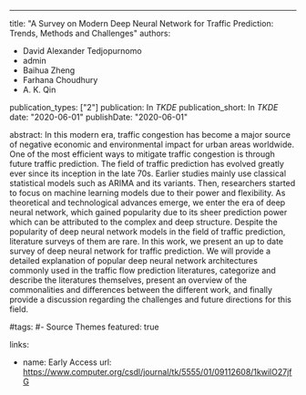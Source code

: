 ---
title: "A Survey on Modern Deep Neural Network for Traffic Prediction: Trends, Methods and Challenges"
authors:
- David Alexander Tedjopurnomo
- admin
- Baihua Zheng
- Farhana Choudhury
- A. K. Qin

publication_types: ["2"]
publication: In *TKDE*
publication_short: In *TKDE*
date: "2020-06-01"
publishDate: "2020-06-01"

abstract: In this modern era, traffic congestion has become a major source of negative economic and environmental impact for urban areas worldwide. One of the most efficient ways to mitigate traffic congestion is through future traffic prediction. The field of traffic prediction has evolved greatly ever since its inception in the late 70s. Earlier studies mainly use classical statistical models such as ARIMA and its variants. Then, researchers started to focus on machine learning models due to their power and flexibility. As theoretical and technological advances emerge, we enter the era of deep neural network, which gained popularity due to its sheer prediction power which can be attributed to the complex and deep structure. Despite the popularity of deep neural network models in the field of traffic prediction, literature surveys of them are rare. In this work, we present an up to date survey of deep neural network for traffic prediction. We will provide a detailed explanation of popular deep neural network architectures commonly used in the traffic flow prediction literatures, categorize and describe the literatures themselves, present an overview of the commonalities and differences between the different work, and finally provide a discussion regarding the challenges and future directions for this field.


#tags:
#- Source Themes
featured: true

links:
- name: Early Access
  url: https://www.computer.org/csdl/journal/tk/5555/01/09112608/1kwilO27jfG